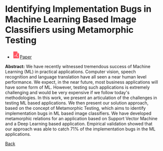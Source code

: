 # Identifying Implementation Bugs in Machine Learning Based Image Classifiers using Metamorphic Testing

* <img src="../../icons/pdf.png" width="24px">[Paper](./Identifying_Implementation_Bugs_in_Machine_Learning_Based_Image_Classifiers_using_Metamorphic_Testing.pdf)

**Abstract:** We have recently witnessed tremendous success of Machine Learning (ML) in practical applications. Computer vision, speech recognition and language translation have all seen a near human level performance. We expect, in the near future, most business applications will have some form of ML. However, testing such applications is extremely challenging and would be very expensive if we follow today's methodologies. In this work, we present an articulation of the challenges in testing ML based applications. We then present our solution approach, based on the concept of Metamorphic Testing, which aims to identify implementation bugs in ML based image classifiers. We have developed metamorphic relations for an application based on Support Vector Machine and a Deep Learning based application. Empirical validation showed that our approach was able to catch 71% of the implementation bugs in the ML applications.

[Back](../../README.md)